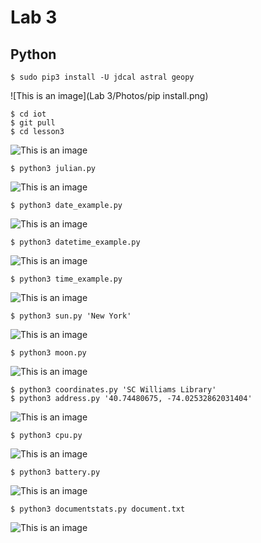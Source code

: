 # Lab 3
## Python

```ssh
$ sudo pip3 install -U jdcal astral geopy
```
![This is an image](Lab 3/Photos/pip install.png)

```ssh
$ cd iot
$ git pull
$ cd lesson3
```
![This is an image]()

```ssh
$ python3 julian.py
```
![This is an image]()

```ssh
$ python3 date_example.py
```
![This is an image]()

```ssh
$ python3 datetime_example.py
```
![This is an image]()

```ssh
$ python3 time_example.py
```
![This is an image]()

```ssh
$ python3 sun.py 'New York'
```
![This is an image]()

```ssh
$ python3 moon.py
```
![This is an image]()

```ssh
$ python3 coordinates.py 'SC Williams Library'
$ python3 address.py '40.74480675, -74.02532862031404'
```
![This is an image]()

```ssh
$ python3 cpu.py
```
![This is an image]()

```ssh
$ python3 battery.py
```
![This is an image]()

```ssh
$ python3 documentstats.py document.txt
```
![This is an image]()
